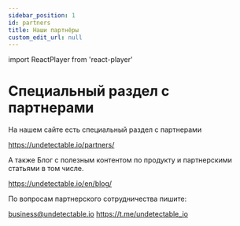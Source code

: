 ```yaml
---
sidebar_position: 1
id: partners
title: Наши партнёры
custom_edit_url: null
---
```

import ReactPlayer from 'react-player'

# Специальный раздел с партнерами

На нашем сайте есть специальный раздел с партнерами

https://undetectable.io/partners/

А также Блог с полезным контентом по продукту и партнерскими статьями в том числе.

https://undetectable.io/en/blog/

По вопросам партнерского сотрудничества пишите:

business@undetectable.io
https://t.me/undetectable_io